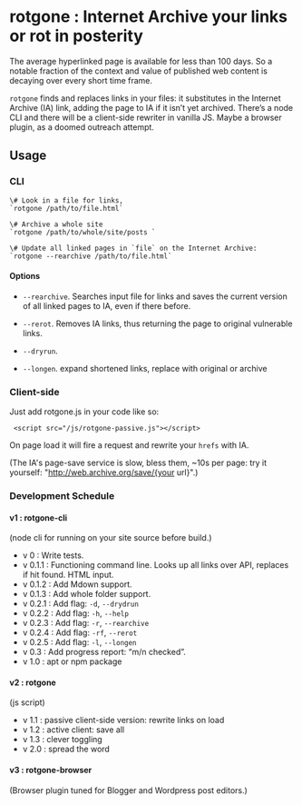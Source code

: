 # rotgone : Internet Archive your links or rot in posterity

The average hyperlinked page is available for less than 100 days. So a notable fraction of the context and value of published web content is decaying over every short time frame.

`rotgone` finds and replaces links in your files: it substitutes in the Internet Archive (IA) link, adding the page to IA if it isn’t yet archived. There’s a node CLI and there will be a client-side rewriter in vanilla JS. Maybe a browser plugin, as a doomed outreach attempt.

 

## Usage

 
### CLI

```
\# Look in a file for links,
`rotgone /path/to/file.html`

\# Archive a whole site
`rotgone /path/to/whole/site/posts `

\# Update all linked pages in `file` on the Internet Archive:
`rotgone --rearchive /path/to/file.html`
```

#### Options

* `--rearchive`. Searches input file for links and saves the current version of all linked pages to IA, even if there before.

* `--rerot`. Removes IA links, thus returning the page to original vulnerable links.

* `--dryrun`.

* `--longen`. expand shortened links, replace with original or archive

  

### Client-side

Just add rotgone.js in your code like so:

```
 <script src="/js/rotgone-passive.js"></script>
```
On page load it will fire a request and rewrite your `hrefs` with IA. 

(The IA's page-save service is slow, bless them, ~10s per page: try it yourself: "http://web.archive.org/save/{your url}".)


 

 

### Development Schedule

 
#### v1 : rotgone-cli

(node cli for running on your site source before build.)

* v 0 : Write tests.
* v 0.1.1 : Functioning command line. Looks up all links over API, replaces if hit found. HTML input.
* v 0.1.2 : Add Mdown support.
* v 0.1.3 : Add whole folder support.
* v 0.2.1 : Add flag: `-d`, `--drydrun`
* v 0.2.2 : Add flag: `-h`, `--help`
* v 0.2.3 : Add flag: `-r`, `--rearchive`
* v 0.2.4 : Add flag: `-rf`, `--rerot`
* v 0.2.5 : Add flag: `-l`, `--longen`
* v 0.3 : Add progress report: “m/n checked”.
* v 1.0 : apt or npm package
 
#### v2 : rotgone

(js script)

* v 1.1 : passive client-side version: rewrite links on load
* v 1.2 : active client: save all
* v 1.3 : clever toggling
* v 2.0 : spread the word
 

#### v3 : rotgone-browser

(Browser plugin tuned for Blogger and Wordpress post editors.)
 